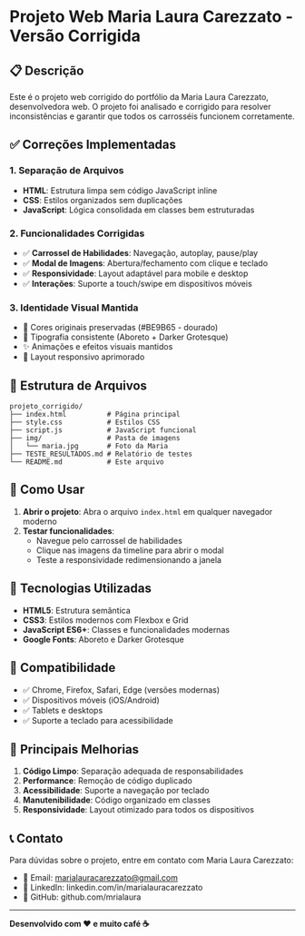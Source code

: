 # Projeto Web Maria Laura Carezzato - Versão Corrigida

## 📋 Descrição
Este é o projeto web corrigido do portfólio da Maria Laura Carezzato, desenvolvedora web. O projeto foi analisado e corrigido para resolver inconsistências e garantir que todos os carrosséis funcionem corretamente.

## ✅ Correções Implementadas

### 1. **Separação de Arquivos**
- **HTML**: Estrutura limpa sem código JavaScript inline
- **CSS**: Estilos organizados sem duplicações
- **JavaScript**: Lógica consolidada em classes bem estruturadas

### 2. **Funcionalidades Corrigidas**
- ✅ **Carrossel de Habilidades**: Navegação, autoplay, pause/play
- ✅ **Modal de Imagens**: Abertura/fechamento com clique e teclado
- ✅ **Responsividade**: Layout adaptável para mobile e desktop
- ✅ **Interações**: Suporte a touch/swipe em dispositivos móveis

### 3. **Identidade Visual Mantida**
- 🎨 Cores originais preservadas (#BE9B65 - dourado)
- 📝 Tipografia consistente (Aboreto + Darker Grotesque)
- ✨ Animações e efeitos visuais mantidos
- 📱 Layout responsivo aprimorado

## 📁 Estrutura de Arquivos

```
projeto_corrigido/
├── index.html          # Página principal
├── style.css           # Estilos CSS
├── script.js           # JavaScript funcional
├── img/                # Pasta de imagens
│   └── maria.jpg       # Foto da Maria
├── TESTE_RESULTADOS.md # Relatório de testes
└── README.md           # Este arquivo
```

## 🚀 Como Usar

1. **Abrir o projeto**: Abra o arquivo `index.html` em qualquer navegador moderno
2. **Testar funcionalidades**:
   - Navegue pelo carrossel de habilidades
   - Clique nas imagens da timeline para abrir o modal
   - Teste a responsividade redimensionando a janela

## 🔧 Tecnologias Utilizadas

- **HTML5**: Estrutura semântica
- **CSS3**: Estilos modernos com Flexbox e Grid
- **JavaScript ES6+**: Classes e funcionalidades modernas
- **Google Fonts**: Aboreto e Darker Grotesque

## 📱 Compatibilidade

- ✅ Chrome, Firefox, Safari, Edge (versões modernas)
- ✅ Dispositivos móveis (iOS/Android)
- ✅ Tablets e desktops
- ✅ Suporte a teclado para acessibilidade

## 🎯 Principais Melhorias

1. **Código Limpo**: Separação adequada de responsabilidades
2. **Performance**: Remoção de código duplicado
3. **Acessibilidade**: Suporte a navegação por teclado
4. **Manutenibilidade**: Código organizado em classes
5. **Responsividade**: Layout otimizado para todos os dispositivos

## 📞 Contato

Para dúvidas sobre o projeto, entre em contato com Maria Laura Carezzato:
- 📧 Email: marialauracarezzato@gmail.com
- 💼 LinkedIn: linkedin.com/in/marialauracarezzato
- 🐙 GitHub: github.com/mrialaura

---

**Desenvolvido com ❤️ e muito café ☕**

